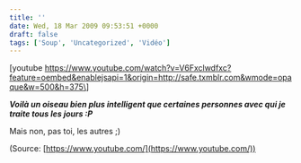 ```yaml
---
title: ''
date: Wed, 18 Mar 2009 09:53:51 +0000
draft: false
tags: ['Soup', 'Uncategorized', 'Vidéo']
---
```


\[youtube https://www.youtube.com/watch?v=V6Fxclwdfxc?feature=oembed&enablejsapi=1&origin=http://safe.txmblr.com&wmode=opaque&w=500&h=375\]

**_Voilà un oiseau bien plus intelligent que certaines personnes avec qui je traite tous les jours :P_**

Mais non, pas toi, les autres ;)

(Source: [https://www.youtube.com/](https://www.youtube.com/))